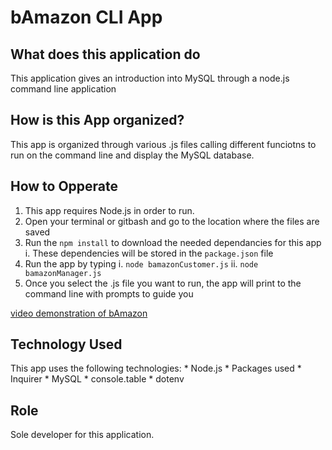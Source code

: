 # bAmazon CLI App
## What does this application do
This application gives an introduction into MySQL through a node.js command line application

## How is this App organized?
This app is organized through various .js files calling different funciotns to run on the command line and display the MySQL database.

## How to Opperate
1. This app requires Node.js in order to run.
2. Open your terminal or gitbash and go to the location where the files are saved
3. Run the `npm install` to download the needed dependancies for this app
    i. These dependencies will be stored in the `package.json` file
4. Run the app by typing
    i. `node bamazonCustomer.js`
    ii. `node bamazonManager.js`
5. Once you select the .js file you want to run, the app will print to the command line with prompts to guide you

[video demonstration of bAmazon](https://youtu.be/ACncSQxfDbw)

## Technology Used
This app uses the following technologies:
    *  Node.js
        * Packages used
            * Inquirer
            * MySQL
            * console.table
            * dotenv

## Role
Sole developer for this application.
